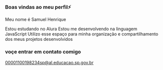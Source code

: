 ### Boas vindas ao meu perfil⚡

Meu nome é Samuel Henrique

Estou estudando no Alura
Estou me desenvolvendo na linguagem JavaScript
Utilizo esse espaço para minha organização e compartilhamento dos meus projetos desenvolvidos

### voçe entrar em contato comigo

00001100198234sp@al.educacao.sp.gov.br
